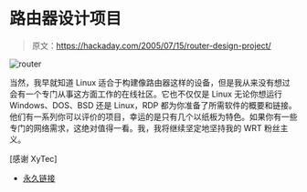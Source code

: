 # 路由器设计项目

> 原文：<https://hackaday.com/2005/07/15/router-design-project/>

![router](img/7162df0be0679b5562e1ab0adc9b6523.png)

当然，我早就知道 Linux 适合于构建像路由器这样的设备，但是我从来没有想过会有一个专门从事这方面工作的在线社区。它也不仅仅是 Linux 无论你想运行 Windows、DOS、BSD 还是 Linux，RDP 都为你准备了所需软件的概要和链接。他们有一系列你可以评价的项目，幸运的是只有几个以纸板为特色。如果你有一些专门的网络需求，这绝对值得一看。我，我将继续坚定地坚持我的 WRT 粉丝主义。

[感谢 XyTec]

*   [永久链接](http://www.routerdesign.com/index.php)
